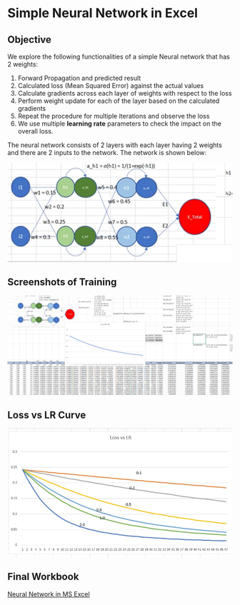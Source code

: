 # Simple Neural Network in Excel

## Objective
We explore the following functionalities of a simple Neural network that has 2 weights:

1. Forward Propagation and predicted result
2. Calculated loss (Mean Squared Error) against the actual values
3. Calculate gradients across each layer of weights with respect to the loss
4. Perform weight update for each of the layer based on the calculated gradients
5. Repeat the procedure for multiple iterations and observe the loss
5. We use multiple **learning rate** parameters to check the impact on the overall loss.

The neural network consists of 2 layers with each layer having 2 weights and there are 2 inputs to the network. The network is shown below:

![Simple NN](https://github.com/rajy4683/EVA6/blob/master/EVA6S4/part1_excel/Basic2LayerNN.PNG)

## Screenshots of Training

![Training hard in MS Excel](https://github.com/rajy4683/EVA6/blob/master/EVA6S4/part1_excel/ExcelLRpoint5.PNG)

## Loss vs LR Curve
![Loss curves](https://github.com/rajy4683/EVA6/blob/master/EVA6S4/part1_excel/LossVsLR.jpg)

## Final Workbook
[Neural Network in MS Excel](https://github.com/rajy4683/EVA6/blob/master/EVA6S4/part1_excel/NN.xlsx)
